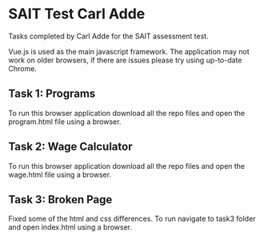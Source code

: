 # SAIT Test Carl Adde

Tasks completed by Carl Adde for the SAIT assessment test.

Vue.js is used as the main javascript framework. 
The application may not work on older browsers, if there are issues please try using up-to-date Chrome.

## Task 1: Programs
To run this browser application download all the repo files and open the program.html file using a browser.

## Task 2: Wage Calculator
To run this browser application download all the repo files and open the wage.html file using a browser.

## Task 3: Broken Page
Fixed some of the html and css differences. To run navigate to task3 folder and open index.html using a browser.